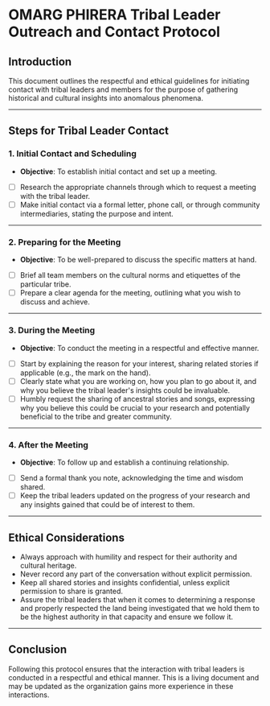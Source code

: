 # OMARG PHIRERA Tribal Leader Outreach and Contact Protocol

## Introduction
This document outlines the respectful and ethical guidelines for initiating contact with tribal leaders and members for the purpose of gathering historical and cultural insights into anomalous phenomena.

---

## Steps for Tribal Leader Contact

### 1. Initial Contact and Scheduling

- **Objective**: To establish initial contact and set up a meeting.
- [ ] Research the appropriate channels through which to request a meeting with the tribal leader.
- [ ] Make initial contact via a formal letter, phone call, or through community intermediaries, stating the purpose and intent.

---

### 2. Preparing for the Meeting

- **Objective**: To be well-prepared to discuss the specific matters at hand.
- [ ] Brief all team members on the cultural norms and etiquettes of the particular tribe.
- [ ] Prepare a clear agenda for the meeting, outlining what you wish to discuss and achieve.

---

### 3. During the Meeting

- **Objective**: To conduct the meeting in a respectful and effective manner.
- [ ] Start by explaining the reason for your interest, sharing related stories if applicable (e.g., the mark on the hand).
- [ ] Clearly state what you are working on, how you plan to go about it, and why you believe the tribal leader's insights could be invaluable.
- [ ] Humbly request the sharing of ancestral stories and songs, expressing why you believe this could be crucial to your research and potentially beneficial to the tribe and greater community.

---

### 4. After the Meeting

- **Objective**: To follow up and establish a continuing relationship.
- [ ] Send a formal thank you note, acknowledging the time and wisdom shared.
- [ ] Keep the tribal leaders updated on the progress of your research and any insights gained that could be of interest to them.

---

## Ethical Considerations

- Always approach with humility and respect for their authority and cultural heritage.
- Never record any part of the conversation without explicit permission.
- Keep all shared stories and insights confidential, unless explicit permission to share is granted.
- Assure the tribal leaders that when it comes to determining a response and properly respected the land being investigated that we hold them to be the highest authority in that capacity and ensure we follow it.

---

## Conclusion
Following this protocol ensures that the interaction with tribal leaders is conducted in a respectful and ethical manner. This is a living document and may be updated as the organization gains more experience in these interactions.
